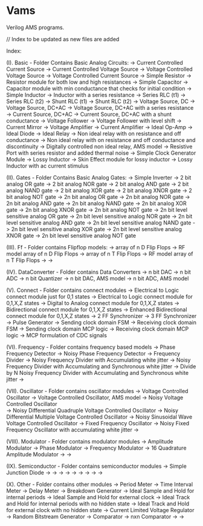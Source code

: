 # Vams
Verilog AMS programs.

// Index to be updated as new files are added

Index:

(I). Basic - Folder Contains Basic Analog Circuits:
		-> Current Controlled Current Source
		-> Current Controlled Voltage Source
		-> Voltage Controlled Voltage Source
		-> Voltage Controlled Current Source
		-> Simple Resistor
		-> Resistor module for both low and high resistances
		-> Simple Capacitor
		-> Capacitor module with min conductance that checks for initial condition
		-> Simple Inductor
		-> Inductor with a series resistance
		-> Series RLC (t1)
		-> Series RLC (t2)
		-> Shunt RLC (t1)
		-> Shunt RLC (t2)
		-> Voltage Source, DC
		-> Voltage Source, DC+AC
		-> Voltage Source, DC+AC with a series resistance
		-> Current Source, DC+AC
		-> Current Source, DC+AC with a shunt conductance
		-> Voltage Follower
		-> Voltage Follower with level shift
		-> Current Mirror
		-> Voltage Amplifier
		-> Current Amplifier
		-> Ideal Op-Amp
		-> Ideal Diode
		-> Ideal Relay
		-> Non ideal relay with on resistance and off conductance
		-> Non ideal relay with on resistance and off conductance and discontinuity
		-> Digitally controlled non ideal relay, AMS model
		-> Resistive Port with series resistor and added thermal noise
		-> Simple Clock Generator Module
		-> Lossy Inductor
		-> Skin Effect module for lossy inductor
		-> Lossy Inductor with ac current stimulus

(II). Gates - Folder Contains Basic Analog Gates:
		-> Simple Inverter
		-> 2 bit analog OR gate
		-> 2 bit analog NOR gate
		-> 2 bit analog AND gate
		-> 2 bit analog NAND gate
		-> 2 bit analog XOR gate
		-> 2 bit analog XNOR gate
		-> 2 bit analog NOT gate
		-> 2n bit analog OR gate
		-> 2n bit analog NOR gate
		-> 2n bit analog AND gate
		-> 2n bit analog NAND gate
		-> 2n bit analog XOR gate
		-> 2n bit analog XNOR gate
		-> 2n bit analog NOT gate
		-> 2n bit level sensitive analog OR gate
		-> 2n bit level sensitive analog NOR gate
		-> 2n bit level sensitive analog AND gate
		-> 2n bit level sensitive analog NAND gate
		-> 2n bit level sensitive analog XOR gate
		-> 2n bit level sensitive analog XNOR gate
		-> 2n bit level sensitive analog NOT gate

(III). Ff - Folder contains Flipflop models:
		-> array of n D Flip Flops
		-> RF model array of n D Flip Flops
		-> array of n T Flip Flops
		-> RF model array of n T Flip Flops
		->
		->

(IV). DataConverter - Folder contains Data Converters
		-> n bit DAC
		-> n bit ADC
		-> n bit Quantizer
		-> n bit DAC, AMS model
		-> n bit ADC, AMS model
		
(V). Connect - Folder contains connect modules
		-> Electrical to Logic connect module just for 0,1 states
		-> Electrical to Logic connect module for 0,1,X,Z states
		-> Digital to Analog connect module for 0,1,X,Z states
		-> Bidirectional connect module for 0,1,X,Z states
		-> Enhanced Bidirectional connect module for 0,1,X,Z states
		-> 2 FF Synchronizer
		-> 3 FF Synchronizer
		-> Pulse Generator
		-> Sending clock domain FSM
		-> Receiving clock domain FSM
		-> Sending clock domain MCP logic
		-> Receiving clock domain MCP logic
		-> MCP formulation of CDC signals
		
(VI). Frequency - Folder contains frequency based models
		-> Phase Frequency Detector
		-> Noisy Phase Frequency Detector
		-> Frequency Divider
		-> Noisy Frequency Divider with Accumulating white jitter
		-> Noisy Frequency Divider with Accumulating and Synchronous white jitter
		-> Divide by N Noisy Frequency Divider with Accumulating and Synchronous white jitter
		-> 
		
(VII). Oscillator - Folder contains oscillator modules
		-> Voltage Controlled Oscillator
		-> Voltage Controlled Oscillator, AMS model
		-> Noisy Voltage Controlled Oscillator		
		-> Noisy Differential Quadruple Voltage Controlled Oscillator
		-> Noisy Differential Multiple Voltage Controlled Oscillator
		-> Noisy Sinusoidal Wave Voltage Controlled Oscillator
		-> Fixed Frequency Oscillator
		-> Noisy Fixed Frequency Oscillator with accumulating white jitter
		-> 
		
(VIII). Modulator - Folder contains modulator modules
		-> Amplitude Modulator
		-> Phase Modulator
		-> Frequency Modulator
		-> 16 Quadrature Amplitude Modulator
		->
		->
		
(IX). Semiconductor - Folder contains semiconductor modules
		-> Simple Junction Diode
		->
		->
		->
		->
		->
		->
		->
		->
		->
		
(X). Other - Folder contains other modules
		-> Period Meter
		-> Time Interval Meter
		-> Delay Meter
		-> Breakdown Generator
		-> Ideal Sample and Hold for internal periods
		-> Ideal Sample and Hold for external clock
		-> Ideal Track and Hold for internal periods with no hidden state
		-> Ideal Track and Hold for external clock with no hidden state
		-> Current Limited Voltage Regulator
		-> Random Bitstream Generator
		-> Comparator
		-> nxn Comparator
		->
		->
		

